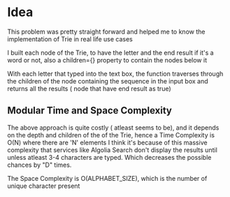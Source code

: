 # Idea 
This problem was pretty straight forward and helped me to know the implementation of Trie in real life use cases 

I built each node of the Trie, to have the letter and the end result if it's a word or not, also a children={} property to contain the nodes below it 

With each letter that typed into the text box, the function traverses through the children of the node containing the sequence in the input box and returns all the results ( node that have end result as true) 

## Modular Time and Space Complexity

The above approach is quite costly ( atleast seems to be), and it depends on the depth and children of the of the Trie, hence a Time Complexity is O(N) where there are 'N' elements
I think it's because of this massive complexity that services like Algolia Search don't display the results until unless atleast 3-4 characters are typed. Which decreases the possible chances by "D" times.

The Space Complexity is O(ALPHABET_SIZE), which is the number of unique character present